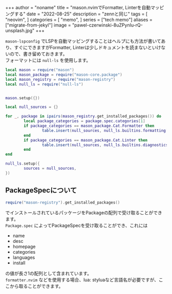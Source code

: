 +++
author = "noname"
title = "mason.nvimでFormatter, Linterを自動マッピングする"
date = "2022-08-25"
description = "zennと同じ"
tags = [
    "neovim",
]
categories = [
    "memo",
]
series = ["tech memo"]
aliases = ["migrate-from-jekyl"]
image = "pawel-czerwinski-8uZPynIu-rQ-unsplash.jpg"
+++

`mason-lspconfig` でLSPを自動マッピングすることはヘルプにも方法が書いてあり、すぐにできますがFormatter, Linterは少しドキュメントを読まないといけないので、書き留めておきます。  
フォーマットには `null-ls` を使用します。  

```lua
local mason = require("mason")
local mason_package = require("mason-core.package")
local mason_registry = require("mason-registry")
local null_ls = require("null-ls")


mason.setup({})

local null_sources = {}

for _, package in ipairs(mason_registry.get_installed_packages()) do
        local package_categories = package.spec.categories[1]
        if package_categories == mason_package.Cat.Formatter then
                table.insert(null_sources, null_ls.builtins.formatting[package.name])
        end
        if package_categories == mason_package.Cat.Linter then
                table.insert(null_sources, null_ls.builtins.diagnostics[package.name])
        end
end

null_ls.setup({
        sources = null_sources,
})
```

## PackageSpecについて

```lua
require("mason-registry").get_installed_packages()
```

でインストールされているパッケージをPackageの配列で受け取ることができます。  
`Package.spec` によってPackageSpecを受け取ることができ、これには  
- name
- desc
- homepage
- categories
- languages
- install

の値が長さ1の配列として含まれています。  
`formatter.nvim` などを使用する場合、lua: styluaなど言語名が必要ですが、ここから取ることができます。
